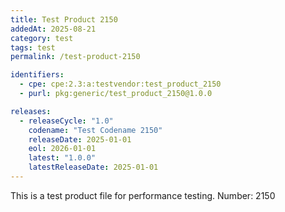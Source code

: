 ```yaml
---
title: Test Product 2150
addedAt: 2025-08-21
category: test
tags: test
permalink: /test-product-2150

identifiers:
  - cpe: cpe:2.3:a:testvendor:test_product_2150
  - purl: pkg:generic/test_product_2150@1.0.0

releases:
  - releaseCycle: "1.0"
    codename: "Test Codename 2150"
    releaseDate: 2025-01-01
    eol: 2026-01-01
    latest: "1.0.0"
    latestReleaseDate: 2025-01-01
---
```


This is a test product file for performance testing. Number: 2150
